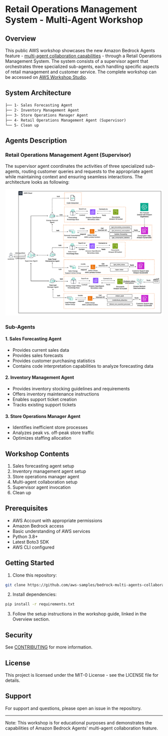 # Retail Operations Management System - Multi-Agent Workshop

## Overview

This public AWS workshop showcases the new Amazon Bedrock Agents feature - [multi-agent collaboration capabilities](https://docs.aws.amazon.com/bedrock/latest/userguide/agents-multi-agent-collaboration.html) - through a Retail Operations Management System.
The system consists of a supervisor agent that orchestrates three specialized sub-agents, each handling specific aspects of retail management and customer service.
The complete workshop can be accessed on [AWS Workshop Studio](https://catalog.us-east-1.prod.workshops.aws/workshops/1031afa5-be84-4a6a-9886-4e19ce67b9c2/en-US).

## System Architecture

```
├── 1- Sales Forecasting Agent
├── 2- Inventory Management Agent
├── 3- Store Operations Manager Agent
├── 4- Retail Operations Management Agent (Supervisor)
└── 5- Clean up
```

## Agents Description

### Retail Operations Management Agent (Supervisor)

The supervisor agent coordinates the activities of three specialized sub-agents,
routing customer queries and requests to the appropriate agent while maintaining context and
ensuring seamless interactions. The architecture looks as following:

![Architecture](img/energy_manager_agent.png)

### Sub-Agents

#### 1. Sales Forecasting Agent

- Provides current sales data
- Provides sales forecasts
- Provides customer purchasing statistics
- Contains code interpretation capabilities to analyze forecasting data

#### 2. Inventory Management Agent

- Provides inventory stocking guidelines and requirements
- Offers inventory maintenance instructions
- Enables support ticket creation
- Tracks existing support tickets

#### 3. Store Operations Manager Agent

- Identifies inefficient store processes
- Analyzes peak vs. off-peak store traffic
- Optimizes staffing allocation

## Workshop Contents

1. Sales forecasting agent setup
2. Inventory management agent setup
3. Store operations manager agent
4. Multi-agent collaboration setup
5. Supervisor agent invocation
6. Clean up

## Prerequisites

- AWS Account with appropriate permissions
- Amazon Bedrock access
- Basic understanding of AWS services
- Python 3.8+
- Latest Boto3 SDK
- AWS CLI configured

## Getting Started

1. Clone this repository:

```bash
git clone https://github.com/aws-samples/bedrock-multi-agents-collaboration-workshop.git
```

2. Install dependencies:

```bash
pip install -r requirements.txt
```

3. Follow the setup instructions in the workshop guide, linked in the Overview section.

## Security

See [CONTRIBUTING](CONTRIBUTING.md#security-issue-notifications) for more information.

## License

This project is licensed under the MIT-0 License - see the LICENSE file for details.

## Support

For support and questions, please open an issue in the repository.

---

Note: This workshop is for educational purposes and demonstrates the capabilities of Amazon Bedrock Agents' multi-agent collaboration feature.
